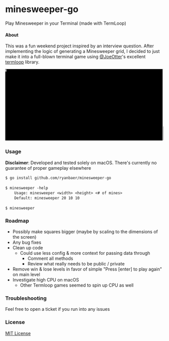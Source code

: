# minesweeper-go
Play Minesweeper in your Terminal (made with TermLoop)

#### About

This was a fun weekend project inspired by an interview question.
After implementing the logic of generating a Minesweeper grid, I decided to just make it into a full-blown terminal game using
[@JoeOtter](https://github.com/JoelOtter)'s excellent [termloop](https://github.com/JoelOtter/termloop) library.

![](https://github.com/ryanbaer/minesweeper-go/blob/master/images/preview.gif?raw=true)




### Usage
**Disclaimer**: Developed and tested solely on macOS. There's currently no guarantee of proper gameplay elsewhere
```
$ go install github.com/ryanbaer/minesweeper-go

$ minesweeper -help
	Usage: minesweeper <width> <height> <# of mines>
	Default: minesweeper 20 10 10

$ minesweeper
```

### Roadmap
- Possibly make squares bigger (maybe by scaling to the dimensions of the screen)
- Any bug fixes
- Clean up code
  - Could use less config & more context for passing data through
	- Comment all methods
	- Review what really needs to be public / private
- Remove win & lose levels in favor of simple "Press [enter] to play again" on main level
- Investigate high CPU on macOS
  - Other Termloop games seemed to spin up CPU as well

### Troubleshooting
Feel free to open a ticket if you run into any issues


### License

[MIT License](https://github.com/ryanbaer/minesweeper-go/blob/master/LICENSE/)
